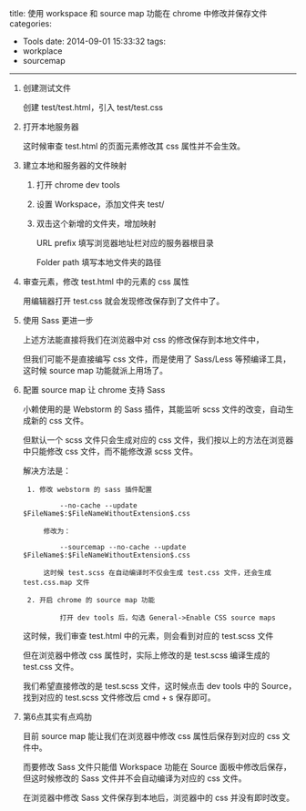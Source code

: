 title: 使用 workspace 和 source map 功能在 chrome 中修改并保存文件
categories:
  - Tools
date: 2014-09-01 15:33:32
tags:
  - workplace
  - sourcemap
 
---

1. 创建测试文件

   创建 test/test.html，引入 test/test.css 

2. 打开本地服务器
    
    这时候审查 test.html 的页面元素修改其 css 属性并不会生效。

3. 建立本地和服务器的文件映射

    1. 打开 chrome dev tools
    2. 设置 Workspace，添加文件夹 test/
    3. 双击这个新增的文件夹，增加映射
        
        URL prefix 填写浏览器地址栏对应的服务器根目录

        Folder path 填写本地文件夹的路径

4. 审查元素，修改 test.html 中的元素的 css 属性

    用编辑器打开 test.css 就会发现修改保存到了文件中了。


5. 使用 Sass 更进一步
    
    上述方法能直接将我们在浏览器中对 css 的修改保存到本地文件中，

    但我们可能不是直接编写 css 文件，而是使用了 Sass/Less 等预编译工具，这时候 source map 功能就派上用场了。

6. 配置 source map 让 chrome 支持 Sass 

    小赖使用的是 Webstorm 的 Sass 插件，其能监听 scss 文件的改变，自动生成新的 css 文件。

    但默认一个 scss 文件只会生成对应的 css 文件，我们按以上的方法在浏览器中只能修改 css 文件，而不能修改源 scss 文件。

    解决方法是：

        1. 修改 webstorm 的 sass 插件配置
            
                --no-cache --update $FileName$:$FileNameWithoutExtension$.css
            
            修改为：

                --sourcemap --no-cache --update $FileName$:$FileNameWithoutExtension$.css
            
            这时候 test.scss 在自动编译时不仅会生成 test.css 文件，还会生成 test.css.map 文件

        2. 开启 chrome 的 source map 功能

                打开 dev tools 后，勾选 General->Enable CSS source maps 

    这时候，我们审查 test.html 中的元素，则会看到对应的 test.scss 文件
    
    但在浏览器中修改 css 属性时，实际上修改的是 test.scss 编译生成的 test.css 文件。

    我们希望直接修改的是 test.scss 文件，这时候点击 dev tools 中的 Source，找到对应的 test.scss 文件修改后 cmd + s 保存即可。

7. 第6点其实有点鸡肋

    目前 source map 能让我们在浏览器中修改 css 属性后保存到对应的 css 文件中。

    而要修改 Sass 文件只能借 Workspace 功能在 Source 面板中修改后保存，但这时候修改的 Sass 文件并不会自动编译为对应的 css 文件。

    在浏览器中修改 Sass 文件保存到本地后，浏览器中的 css 并没有即时改变。






    
